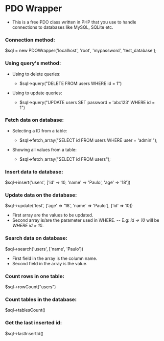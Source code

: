 # PDO Wrapper
* This is a free PDO class written in PHP that you use to handle connections to databases like MySQL, SQLite etc.

### Connection method:
$sql = new PDOWrapper('localhost', 'root', 'mypassword', 'test_database');

### Using query's method:
* Using to delete queries:
    * $sql->query("DELETE FROM users WHERE id = 1")
    
* Using to update queries:
    * $sql->query("UPDATE users SET password = 'abc123' WHERE id = 1")

### Fetch data on database:
* Selecting a ID from a table:
    * $sql->fetch_array("SELECT id FROM users WHERE user = 'admin'");
    
* Showing all values from a table:
    * $sql->fetch_array("SELECT id FROM users");

### Insert data to database:
$sql->insert('users', ['id' => 10, 'name' => 'Paulo', 'age' => '18'])

### Update data on the database:
$sql->update('test', ['age' => '18', 'name' => 'Paulo'], ['id' => 10])
* First array are the values to be updated.
* Second array is/are the parameter used in WHERE. -- E.g: *id => 10* will be *WHERE id = 10*.

### Search data on database:
$sql->search('users', ['name', 'Paulo'])
* First field in the array is the column name.
* Second field in the array is the value.

### Count rows in one table:
$sql->rowCount("users")

### Count tables in the database:
$sql->tablesCount()

### Get the last inserted id:
$sql->lastInsertId()
